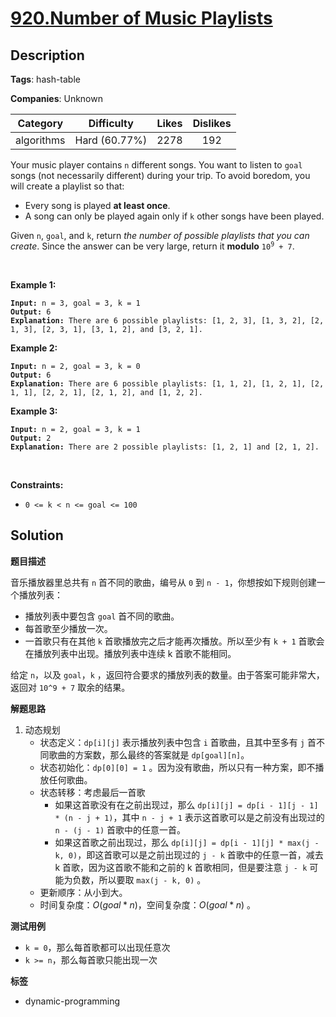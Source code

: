 # [920.Number of Music Playlists](https://leetcode.com/problems/number-of-music-playlists/description/)

## Description

**Tags**: hash-table

**Companies**: Unknown

|  Category  |  Difficulty   | Likes | Dislikes |
| :--------: | :-----------: | :---: | :------: |
| algorithms | Hard (60.77%) | 2278  |   192    |

<p>Your music player contains <code>n</code> different songs. You want to listen to <code>goal</code> songs (not necessarily different) during your trip. To avoid boredom, you will create a playlist so that:</p>
<ul>
  <li>Every song is played <strong>at least once</strong>.</li>
  <li>A song can only be played again only if <code>k</code> other songs have been played.</li>
</ul>
<p>Given <code>n</code>, <code>goal</code>, and <code>k</code>, return <em>the number of possible playlists that you can create</em>. Since the answer can be very large, return it <strong>modulo</strong> <code>10<sup>9</sup> + 7</code>.</p>
<p>&nbsp;</p>
<p><strong class="example">Example 1:</strong></p>
<pre><code><strong>Input:</strong> n = 3, goal = 3, k = 1
<strong>Output:</strong> 6
<strong>Explanation:</strong> There are 6 possible playlists: [1, 2, 3], [1, 3, 2], [2, 1, 3], [2, 3, 1], [3, 1, 2], and [3, 2, 1].</code></pre>
<p><strong class="example">Example 2:</strong></p>
<pre><code><strong>Input:</strong> n = 2, goal = 3, k = 0
<strong>Output:</strong> 6
<strong>Explanation:</strong> There are 6 possible playlists: [1, 1, 2], [1, 2, 1], [2, 1, 1], [2, 2, 1], [2, 1, 2], and [1, 2, 2].</code></pre>
<p><strong class="example">Example 3:</strong></p>
<pre><code><strong>Input:</strong> n = 2, goal = 3, k = 1
<strong>Output:</strong> 2
<strong>Explanation:</strong> There are 2 possible playlists: [1, 2, 1] and [2, 1, 2].</code></pre>
<p>&nbsp;</p>
<p><strong>Constraints:</strong></p>
<ul>
  <li><code>0 &lt;= k &lt; n &lt;= goal &lt;= 100</code></li>
</ul>

## Solution

**题目描述**

音乐播放器里总共有 `n` 首不同的歌曲，编号从 `0` 到 `n - 1`，你想按如下规则创建一个播放列表：

- 播放列表中要包含 `goal` 首不同的歌曲。
- 每首歌至少播放一次。
- 一首歌只有在其他 `k` 首歌播放完之后才能再次播放。所以至少有 `k + 1` 首歌会在播放列表中出现。播放列表中连续 k 首歌不能相同。

给定 `n`，以及 `goal`，`k` ，返回符合要求的播放列表的数量。由于答案可能非常大，返回对 `10^9 + 7` 取余的结果。

**解题思路**

1. 动态规划
   - 状态定义：`dp[i][j]` 表示播放列表中包含 `i` 首歌曲，且其中至多有 `j` 首不同歌曲的方案数，那么最终的答案就是 `dp[goal][n]`。
   - 状态初始化：`dp[0][0] = 1` 。因为没有歌曲，所以只有一种方案，即不播放任何歌曲。
   - 状态转移：考虑最后一首歌
     - 如果这首歌没有在之前出现过，那么 `dp[i][j] = dp[i - 1][j - 1] * (n - j + 1)`，其中 `n - j + 1` 表示这首歌可以是之前没有出现过的 `n - (j - 1)` 首歌中的任意一首。
     - 如果这首歌之前出现过，那么 `dp[i][j] = dp[i - 1][j] * max(j - k, 0)`，即这首歌可以是之前出现过的 `j - k` 首歌中的任意一首，减去 k 首歌，因为这首歌不能和之前的 k 首歌相同，但是要注意 `j - k` 可能为负数，所以要取 `max(j - k, 0)` 。
   - 更新顺序：从小到大。
   - 时间复杂度：$O(goal * n)$，空间复杂度：$O(goal * n)$ 。

**测试用例**

- `k = 0`，那么每首歌都可以出现任意次
- `k >= n`，那么每首歌只能出现一次

**标签**

- dynamic-programming
